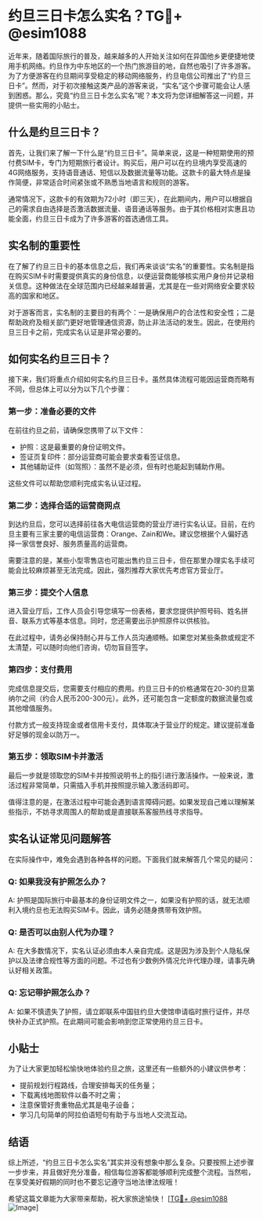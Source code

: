 # 约旦三日卡怎么实名？TG💪+ @esim1088

近年来，随着国际旅行的普及，越来越多的人开始关注如何在异国他乡更便捷地使用手机网络。约旦作为中东地区的一个热门旅游目的地，自然也吸引了许多游客。为了方便游客在约旦期间享受稳定的移动网络服务，约旦电信公司推出了“约旦三日卡”。然而，对于初次接触这类产品的游客来说，“实名”这个步骤可能会让人感到困惑。那么，究竟“约旦三日卡怎么实名”呢？本文将为您详细解答这一问题，并提供一些实用的小贴士。

## 什么是约旦三日卡？

首先，让我们来了解一下什么是“约旦三日卡”。简单来说，这是一种短期使用的预付费SIM卡，专门为短期旅行者设计。购买后，用户可以在约旦境内享受高速的4G网络服务，支持语音通话、短信以及数据流量等功能。这款卡的最大特点是操作简便，非常适合时间紧张或不熟悉当地语言和规则的游客。

通常情况下，这款卡的有效期为72小时（即三天），在此期间内，用户可以根据自己的需求自由选择是否激活数据流量、语音通话等服务。由于其价格相对实惠且功能全面，约旦三日卡成为了许多游客的首选通信工具。

## 实名制的重要性

在了解了约旦三日卡的基本信息之后，我们再来谈谈“实名”的重要性。实名制是指在购买SIM卡时需要提供真实的身份信息，以便运营商能够核实用户身份并记录相关信息。这种做法在全球范围内已经越来越普遍，尤其是在一些对网络安全要求较高的国家和地区。

对于游客而言，实名制的主要目的有两个：一是确保用户的合法性和安全性；二是帮助政府及相关部门更好地管理通信资源，防止非法活动的发生。因此，在使用约旦三日卡之前，完成实名认证是非常必要的。

## 如何实名约旦三日卡？

接下来，我们将重点介绍如何实名约旦三日卡。虽然具体流程可能因运营商而略有不同，但总体上可以分为以下几个步骤：

### 第一步：准备必要的文件

在前往约旦之前，请确保您携带了以下文件：
- 护照：这是最重要的身份证明文件。
- 签证页复印件：部分运营商可能会要求查看签证信息。
- 其他辅助证件（如驾照）：虽然不是必须，但有时也能起到辅助作用。

这些文件可以帮助您顺利完成实名认证过程。

### 第二步：选择合适的运营商网点

到达约旦后，您可以选择前往各大电信运营商的营业厅进行实名认证。目前，在约旦主要有三家主要的电信运营商：Orange、Zain和We。建议您根据个人偏好选择一家信誉良好、服务质量高的运营商。

需要注意的是，某些小型零售店也可能出售约旦三日卡，但在那里办理实名手续可能会比较麻烦甚至无法完成。因此，强烈推荐大家优先考虑官方营业厅。

### 第三步：提交个人信息

进入营业厅后，工作人员会引导您填写一份表格，要求您提供护照号码、姓名拼音、联系方式等基本信息。同时，您还需要出示护照原件以供核验。

在此过程中，请务必保持耐心并与工作人员沟通顺畅。如果您对某些条款或规定不太清楚，可以随时向他们咨询，切勿盲目签字。

### 第四步：支付费用

完成信息提交后，您需要支付相应的费用。约旦三日卡的价格通常在20-30约旦第纳尔之间（约合人民币200-300元）。此外，还可能包含一定额度的数据流量包或其他增值服务。

付款方式一般支持现金或者信用卡支付，具体取决于营业厅的规定。建议提前准备好足够的现金以防万一。

### 第五步：领取SIM卡并激活

最后一步就是领取您的SIM卡并按照说明书上的指引进行激活操作。一般来说，激活过程非常简单，只需插入手机并按照提示输入激活码即可。

值得注意的是，在激活过程中可能会遇到语言障碍问题。如果发现自己难以理解某些指示，不妨寻求周围人的帮助或是直接联系客服热线寻求指导。

## 实名认证常见问题解答

在实际操作中，难免会遇到各种各样的问题。下面我们就来解答几个常见的疑问：

### Q: 如果我没有护照怎么办？
A: 护照是国际旅行中最基本的身份证明文件之一，如果没有护照的话，就无法顺利入境约旦也无法购买SIM卡。因此，请务必随身携带有效护照。

### Q: 是否可以由别人代为办理？
A: 在大多数情况下，实名认证必须由本人亲自完成。这是因为涉及到个人隐私保护以及法律合规性等方面的问题。不过也有少数例外情况允许代理办理，请事先确认好相关政策。

### Q: 忘记带护照怎么办？
A: 如果不慎遗失了护照，请立即联系中国驻约旦大使馆申请临时旅行证件，并尽快补办正式护照。在此期间可能会影响到您正常使用约旦三日卡。

## 小贴士

为了让大家更加轻松愉快地体验约旦之旅，这里还有一些额外的小建议供参考：
- 提前规划行程路线，合理安排每天的任务量；
- 下载离线地图软件以备不时之需；
- 注意保管好贵重物品尤其是电子设备；
- 学习几句简单的阿拉伯语短句有助于与当地人交流互动。

## 结语

综上所述，“约旦三日卡怎么实名”其实并没有想象中那么复杂。只要按照上述步骤一步步来，并且做好充分准备，相信每位游客都能够顺利完成整个流程。当然啦，在享受美好假期的同时也不要忘记遵守当地法律法规哦！

希望这篇文章能为大家带来帮助，祝大家旅途愉快！
[[TG💪+ @esim1088](https://t.me/s/esim1088) ![Image](https://i.postimg.cc/4NQfJmqS/Snipaste-2025-05-13-00-14-12.png)]